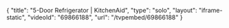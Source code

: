 {
    "title": "5-Door Refrigerator | KitchenAid",
    "type": "solo",
    "layout": "iframe-static",
    "videoId": "69866188",
    "url": "\/tvpembed\/69866188"
}